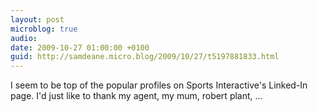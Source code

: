 ```yaml
---
layout: post
microblog: true
audio: 
date: 2009-10-27 01:00:00 +0100
guid: http://samdeane.micro.blog/2009/10/27/t5197881833.html
---
```

I seem to be top of the popular profiles on Sports Interactive's Linked-In page. I'd just like to thank my agent, my mum, robert plant, ...
